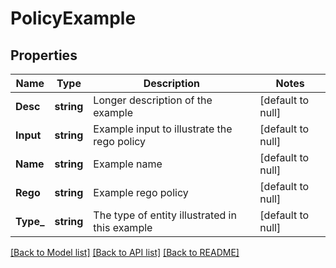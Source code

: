 # PolicyExample

## Properties
Name | Type | Description | Notes
------------ | ------------- | ------------- | -------------
**Desc** | **string** | Longer description of the example | [default to null]
**Input** | **string** | Example input to illustrate the rego policy | [default to null]
**Name** | **string** | Example name | [default to null]
**Rego** | **string** | Example rego policy | [default to null]
**Type_** | **string** | The type of entity illustrated in this example | [default to null]

[[Back to Model list]](../README.md#documentation-for-models) [[Back to API list]](../README.md#documentation-for-api-endpoints) [[Back to README]](../README.md)

